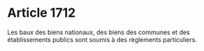 # Article 1712

Les baux des biens nationaux, des biens des communes et des établissements publics sont soumis à des règlements particuliers.
